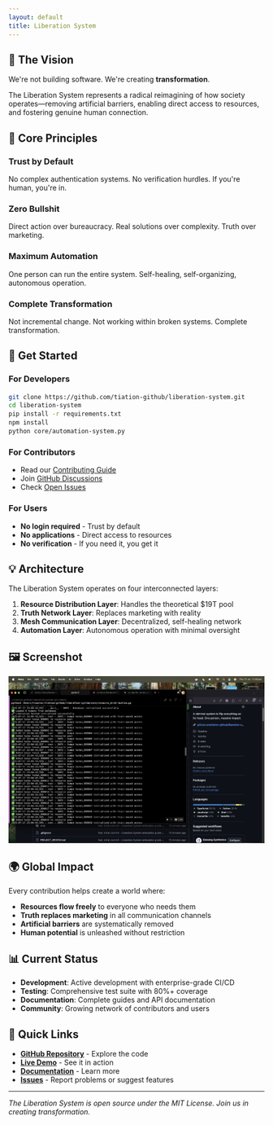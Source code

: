 ```yaml
---
layout: default
title: Liberation System
---
```


## 🌟 The Vision

We're not building software. We're creating **transformation**.

The Liberation System represents a radical reimagining of how society operates—removing artificial barriers, enabling direct access to resources, and fostering genuine human connection.

## 🎯 Core Principles

### Trust by Default
No complex authentication systems. No verification hurdles. If you're human, you're in.

### Zero Bullshit
Direct action over bureaucracy. Real solutions over complexity. Truth over marketing.

### Maximum Automation
One person can run the entire system. Self-healing, self-organizing, autonomous operation.

### Complete Transformation
Not incremental change. Not working within broken systems. Complete transformation.

## 🚀 Get Started

### For Developers
```bash
git clone https://github.com/tiation-github/liberation-system.git
cd liberation-system
pip install -r requirements.txt
npm install
python core/automation-system.py
```

### For Contributors
- Read our [Contributing Guide](https://github.com/tiation-github/liberation-system/blob/main/CONTRIBUTING.md)
- Join [GitHub Discussions](https://github.com/tiation-github/liberation-system/discussions)
- Check [Open Issues](https://github.com/tiation-github/liberation-system/issues)

### For Users
- **No login required** - Trust by default
- **No applications** - Direct access to resources
- **No verification** - If you need it, you get it

## 💡 Architecture

The Liberation System operates on four interconnected layers:

1. **Resource Distribution Layer**: Handles the theoretical $19T pool
2. **Truth Network Layer**: Replaces marketing with reality
3. **Mesh Communication Layer**: Decentralized, self-healing network
4. **Automation Layer**: Autonomous operation with minimal oversight

## 🖼️ Screenshot

![Main Interface](assets/screenshots/main-interface.jpg)

## 🌍 Global Impact

Every contribution helps create a world where:
- **Resources flow freely** to everyone who needs them
- **Truth replaces marketing** in all communication channels
- **Artificial barriers** are systematically removed
- **Human potential** is unleashed without restriction

## 📊 Current Status

- **Development**: Active development with enterprise-grade CI/CD
- **Testing**: Comprehensive test suite with 80%+ coverage
- **Documentation**: Complete guides and API documentation
- **Community**: Growing network of contributors and users

## 🔗 Quick Links

- **[GitHub Repository](https://github.com/tiation-github/liberation-system)** - Explore the code
- **[Live Demo](https://tiation-github.github.io/liberation-system)** - See it in action
- **[Documentation](https://github.com/tiation-github/liberation-system/wiki)** - Learn more
- **[Issues](https://github.com/tiation-github/liberation-system/issues)** - Report problems or suggest features

---

*The Liberation System is open source under the MIT License. Join us in creating transformation.*

